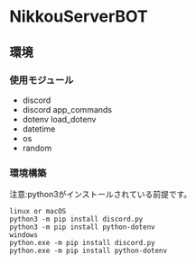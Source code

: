 # NikkouServerBOT
## 環境
### 使用モジュール
- discord
- discord app_commands
- dotenv load_dotenv
- datetime
- os
- random
### 環境構築
注意:python3がインストールされている前提です。
```
linux or macOS
python3 -m pip install discord.py
python3 -m pip install python-dotenv
windows
python.exe -m pip install discord.py
python.exe -m pip install python-dotenv
```

